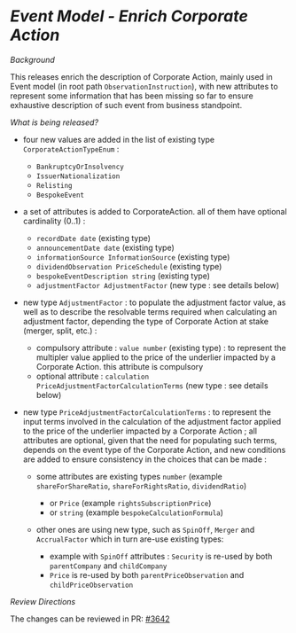 # _Event Model - Enrich Corporate Action_

_Background_

This releases enrich the description of Corporate Action, mainly used in Event model (in root path `ObservationInstruction`), with new attributes to represent some information that has been missing so far to ensure exhaustive description of such event from business standpoint.

_What is being released?_

- four new values are added in the list of existing type `CorporateActionTypeEnum` :

    - `BankruptcyOrInsolvency`
    - `IssuerNationalization`
    - `Relisting`
    - `BespokeEvent`

- a set of attributes is added to CorporateAction. all of them have optional cardinality (0..1) :
    
   - `recordDate date` (existing type)
   - `announcementDate date` (existing type)
   - `informationSource InformationSource` (existing type)
   - `dividendObservation PriceSchedule` (existing type)
   - `bespokeEventDescription string` (existing type)
   - `adjustmentFactor AdjustmentFactor` (new type : see details below)
  
- new type `AdjustmentFactor` : to populate the adjustment factor value, as well as to describe the resolvable terms required when calculating an adjustment factor, depending the type of Corporate Action at stake (merger, split, etc.) :

     - compulsory attribute : `value number`  (existing type) : to represent the multipler value applied to the price of the underlier impacted by a Corporate Action. this attribute is compulsory
     - optional attribute : `calculation PriceAdjustmentFactorCalculationTerms` (new type : see details below)

- new type `PriceAdjustmentFactorCalculationTerms` : to represent the input terms involved in the calculation of the adjustment factor applied to the price of the underlier impacted by a Corporate Action ; all attributes are optional, given that the need for populating such terms, depends on the event type of the Corporate Action, and new conditions are added to ensure consistency in the choices that can be made :

    - some attributes are existing types `number` (example `shareForShareRatio`, `shareForRightsRatio`, `dividendRatio`) 
      - or `Price` (example `rightsSubscriptionPrice`) 
      - or `string` (example `bespokeCalculationFormula`)
      
    - other ones are using new type, such as `SpinOff`, `Merger` and `AccrualFactor` which in turn are-use existing types:
      - example with `SpinOff` attributes : `Security` is re-used by both `parentCompany` and `childCompany`
      - `Price` is re-used by both `parentPriceObservation` and `childPriceObservation`

_Review Directions_

The changes can be reviewed in PR: [#3642](https://github.com/finos/common-domain-model/pull/3642) 

